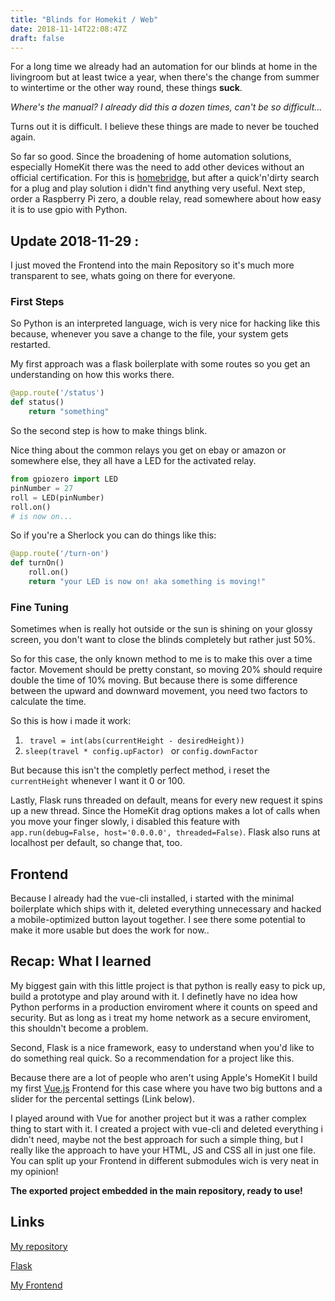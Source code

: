 ```yaml
---
title: "Blinds for Homekit / Web"
date: 2018-11-14T22:08:47Z
draft: false
---
```

For a long time we already had an automation for our blinds at home in the livingroom but at least twice a year, when there's the change from summer to wintertime or the other way round, these things **suck**.

*Where's the manual? I already did this a dozen times, can't be so difficult...*

Turns out it is difficult. I believe these things are made to never be touched again.

So far so good.
Since the broadening of home automation solutions, especially HomeKit there was the need to add other devices without an official certification.
For this is [homebridge](https://github.com/nfarina/homebridge), but after a quick'n'dirty search for a plug and play solution i didn't find anything very useful. Next step, order a Raspberry Pi zero, a double relay, read somewhere about how easy it is to use gpio with Python.

## Update 2018-11-29 :
I just moved the Frontend into the main Repository so it's much more transparent to see, whats going on there for everyone.

### First Steps

So Python is an interpreted language, wich is very nice for hacking like this because, whenever you save a change to the file, your system gets restarted.

My first approach was a flask boilerplate with some routes so you get an understanding on how this works there.

```python
@app.route('/status')
def status()
	return "something"
```


So the second step is how to make things blink.

Nice thing about the common relays you get on ebay or amazon or somewhere else, they all have a LED for the activated relay.

```python
from gpiozero import LED
pinNumber = 27
roll = LED(pinNumber)
roll.on()
# is now on...
```

So if you're a Sherlock you can do things like this:

```python
@app.route('/turn-on')
def turnOn()
	roll.on()
    return "your LED is now on! aka something is moving!"
```

### Fine Tuning

Sometimes when is really hot outside or the sun is shining on your glossy screen, you don't want to close the blinds completely but rather just 50%.

So for this case, the only known method to me is to make this over a time factor. Movement should be pretty constant, so moving 20% should require double the time of 10% moving. But because there is some difference between the upward and downward movement, you need two factors to calculate the time.

So this is how i made it work:

1. ``` travel = int(abs(currentHeight - desiredHeight))```
2. ```sleep(travel * config.upFactor) ``` or ```config.downFactor```

But because this isn't the completly perfect method, i reset the ```currentHeight``` whenever I want it 0 or 100.


Lastly, Flask runs threaded on default, means for every new request it spins up a new thread. Since the HomeKit drag options makes a lot of calls when you move your finger slowly, i disabled this feature with ```app.run(debug=False, host='0.0.0.0', threaded=False)```. Flask also runs at localhost per default, so change that, too.


## Frontend

Because I already had the vue-cli installed, i started with the minimal boilerplate which ships with it, deleted everything unnecessary and hacked a mobile-optimized button layout together. I see there some potential to make it more usable but does the work for now..



## Recap: What I learned
My biggest gain with this little project is that python is really easy to pick up, build a prototype and play around with it. I definetly have no idea how Python performs in a production enviroment where it counts on speed and security. But as long as i treat my home network as a secure enviroment, this shouldn't become a problem.

Second, Flask is a nice framework, easy to understand when you'd like to do something real quick. So a recommendation for a project like this.

Because there are a lot of people who aren't using Apple's HomeKit I build my first [Vue.js](https://vuejs.org) Frontend for this case where you have two big buttons and a slider for the percental settings (Link below).

I played around with Vue for another project but it was a rather complex thing to start with it. I created a project with vue-cli and deleted everything i didn't need, maybe not the best approach for such a simple thing, but I really like the approach to have your HTML, JS and CSS all in just one file. You can split up your Frontend in different submodules wich is very neat in my opinion!

**The exported project embedded in the main repository, ready to use!**


## Links


[My repository](https://github.com/tillepille/rolladensteuerung)

[Flask](http://flask.pocoo.org)

[My Frontend](https://github.com/tillepille/rolladensteuerung-frontend)
